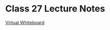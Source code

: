 # Class 27 Lecture Notes

[Virtual Whiteboard](https://projects.invisionapp.com/freehand/document/zUxgnrTev)

